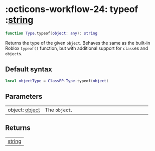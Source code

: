 <h1 class="api-header" markdown>
    <span class="api-icon" markdown>:octicons-workflow-24:</span>
    <span class="api-title">typeof</span>
    <span class="api-type">:</span><a href="https://create.roblox.com/docs/luau/strings" class="api-type">string</a>
</h1>

```lua
function Type.typeof(object: any): string
```

Returns the type of the given `object`. Behaves the same as the built-in Roblox `typeof()` function, but with additional support for `class`es and `object`s.

## Default syntax
```lua
local objectType = ClassPP.Type.typeof(object)
```

## Parameters
<span markdown>
    <div class="md-typeset__table">
        <table>
            <tbody>
                <tr>
                    <td class="api-param-highlight">object: <a href="../../../dataTypes/object">object</a></td>
                    <td style="width: 74%">The <code>object</code>.</td>
                </tr>
            </tbody>
        </table>
    </div>
</span>

## Returns
<span markdown>
    <div class="md-typeset__table">
        <table>
            <tbody>
                <tr>
                    <td class="api-return-box"><a href="https://create.roblox.com/docs/luau/strings">string</a></td>
                </tr>
            </tbody>
        </table>
    </div>
</div>